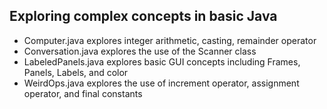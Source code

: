 ## Exploring complex concepts in basic Java
- Computer.java explores integer arithmetic, casting, remainder operator
- Conversation.java explores the use of the Scanner class
- LabeledPanels.java explores basic GUI concepts including Frames, Panels, Labels, and color
- WeirdOps.java explores the use of increment operator, assignment operator, and final constants